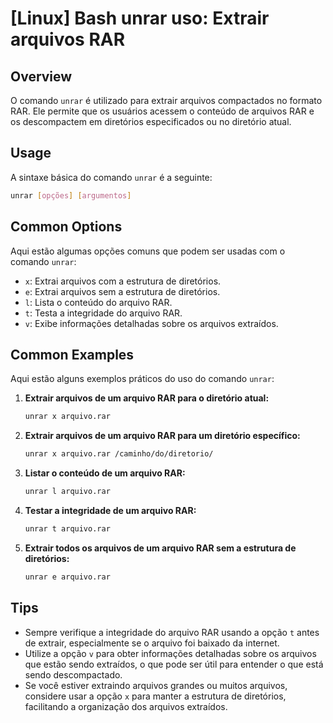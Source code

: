 # [Linux] Bash unrar uso: Extrair arquivos RAR

## Overview
O comando `unrar` é utilizado para extrair arquivos compactados no formato RAR. Ele permite que os usuários acessem o conteúdo de arquivos RAR e os descompactem em diretórios especificados ou no diretório atual.

## Usage
A sintaxe básica do comando `unrar` é a seguinte:

```bash
unrar [opções] [argumentos]
```

## Common Options
Aqui estão algumas opções comuns que podem ser usadas com o comando `unrar`:

- `x`: Extrai arquivos com a estrutura de diretórios.
- `e`: Extrai arquivos sem a estrutura de diretórios.
- `l`: Lista o conteúdo do arquivo RAR.
- `t`: Testa a integridade do arquivo RAR.
- `v`: Exibe informações detalhadas sobre os arquivos extraídos.

## Common Examples
Aqui estão alguns exemplos práticos do uso do comando `unrar`:

1. **Extrair arquivos de um arquivo RAR para o diretório atual:**
   ```bash
   unrar x arquivo.rar
   ```

2. **Extrair arquivos de um arquivo RAR para um diretório específico:**
   ```bash
   unrar x arquivo.rar /caminho/do/diretorio/
   ```

3. **Listar o conteúdo de um arquivo RAR:**
   ```bash
   unrar l arquivo.rar
   ```

4. **Testar a integridade de um arquivo RAR:**
   ```bash
   unrar t arquivo.rar
   ```

5. **Extrair todos os arquivos de um arquivo RAR sem a estrutura de diretórios:**
   ```bash
   unrar e arquivo.rar
   ```

## Tips
- Sempre verifique a integridade do arquivo RAR usando a opção `t` antes de extrair, especialmente se o arquivo foi baixado da internet.
- Utilize a opção `v` para obter informações detalhadas sobre os arquivos que estão sendo extraídos, o que pode ser útil para entender o que está sendo descompactado.
- Se você estiver extraindo arquivos grandes ou muitos arquivos, considere usar a opção `x` para manter a estrutura de diretórios, facilitando a organização dos arquivos extraídos.